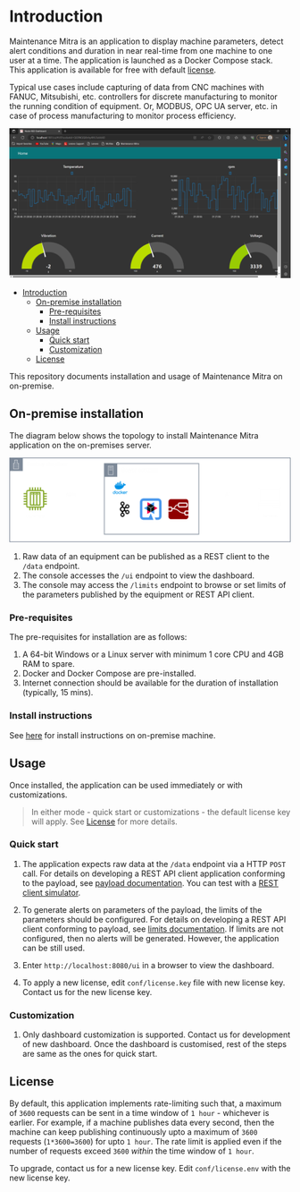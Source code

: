 # Introduction

Maintenance Mitra is an application to display machine parameters, detect alert conditions and duration in near real-time from one machine to one user at a time. The application is launched as a Docker Compose stack. This application is available for free with default [license](#license).

Typical use cases include capturing of data from CNC machines with FANUC, Mitsubishi, etc. controllers for discrete manufacturing to monitor the running condition of equipment. Or, MODBUS, OPC UA server, etc. in case of process manufacturing to monitor process efficiency.

![Screen-shot](./png/dashboard.png)

- [Introduction](#introduction)
  - [On-premise installation](#on-premise-installation)
    - [Pre-requisites](#pre-requisites)
    - [Install instructions](#install-instructions)
  - [Usage](#usage)
    - [Quick start](#quick-start)
    - [Customization](#customization)
  - [License](#license)

This repository documents installation and usage of Maintenance Mitra on on-premise.

## On-premise installation

The diagram below shows the topology to install Maintenance Mitra application on the on-premises server.

![on-premise](png/on-premise.png)

1. Raw data of an equipment can be published as a REST client to the `/data` endpoint.
2. The console accesses the `/ui` endpoint to view the dashboard.
3. The console may access the `/limits` endpoint to browse or set limits of the parameters published by the equipment or REST API client.

### Pre-requisites

The pre-requisites for installation are as follows:

1. A 64-bit Windows or a Linux server with minimum 1 core CPU and 4GB RAM to spare.
2. Docker and Docker Compose are pre-installed.
3. Internet connection should be available for the duration of installation (typically, 15 mins).

### Install instructions

See [here](docs/on-premises.md) for install instructions on on-premise machine.

## Usage

Once installed, the application can be used immediately or with customizations.

> In either mode - quick start or customizations - the default license key will apply. See [License](#license) for more details.

### Quick start

1. The application expects raw data at the `/data` endpoint via a HTTP `POST` call. For details on developing a REST API client application conforming to the payload, see [payload documentation](./docs/payload.md). You can test with a [REST client simulator](https://github.com/nsubrahm/simulators/tree/main/rest).

2. To generate alerts on parameters of the payload, the limits of the parameters should be configured. For details on developing a REST API client conforming to payload, see [limits documentation](./docs/limits.md). If limits are not configured, then no alerts will be generated. However, the application can be still used.

3. Enter `http://localhost:8080/ui` in a browser to view the dashboard.

4. To apply a new license, edit `conf/license.key` file with new license key. Contact us for the new license key. 

### Customization

1. Only dashboard customization is supported. Contact us for development of new dashboard. Once the dashboard is customised, rest of the steps are same as the ones for quick start.

## License

By default, this application implements rate-limiting such that, a maximum of `3600` requests can be sent in a time window of `1 hour` - whichever is earlier. For example, if a machine publishes data every second, then the machine can keep publishing continuously upto a maximum of `3600` requests (`1*3600=3600`) for upto `1 hour`. The rate limit is applied even if the number of requests exceed `3600` _within_ the time window of `1 hour`.

To upgrade, contact us for a new license key. Edit `conf/license.env` with the new license key.
